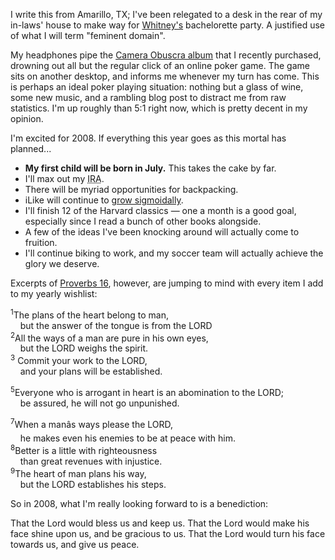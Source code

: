 I write this from Amarillo, TX; I've been relegated to a desk in the rear of my in-laws' house to make way for <a href="http://whitabit.blogspot.com/">Whitney's</a> bachelorette party.  A justified use of what I will term "feminent domain".

My headphones pipe the <a href="http://www.emusic.com/album/Camera-Obscura-Let-s-Get-Out-of-This-Country-MP3-Download/10925047.html">Camera Obuscra album</a> that I recently purchased, drowning out all but the regular click of an online poker game.  The game sits on another desktop, and informs me whenever my turn has come.  This is perhaps an ideal poker playing situation: nothing but a glass of wine, some new music, and a rambling blog post to distract me from raw statistics.  I'm up roughly than 5:1 right now, which is pretty decent in my opinion.

I'm excited for 2008.  If everything this year goes as this mortal has planned...

<ul>
  <li><b>My first child will be born in July.</b> This takes the cake by far.</li>
  <li>I'll max out my <acronym title="Individual Retirement Account">IRA</acronym>.</li>
  <li>There will be myriad opportunities for backpacking.</li>
  <li>iLike will continue to <a href="http://radar.oreilly.com/archives/2007/11/sigmoidal_not_exponential.html">grow sigmoidally</a>.</li>
  <li>I'll finish 12 of the Harvard classics &mdash; one a month is a good goal, especially since I read a bunch of other books alongside.</li>
  <li>A few of the ideas I've been knocking around will actually come to fruition.</li>
  <li>I'll continue biking to work, and my soccer team will actually achieve the glory we deserve.</li>
</ul>

Excerpts of <a href="http://www.biblegateway.com/passage/?book_id=24&chapter=16&version=47">Proverbs 16</a>, however, are jumping to mind with every item I add to my yearly wishlist:

<sup>1</sup>The plans of the heart belong to man,<br />
&nbsp;&nbsp;&nbsp;&nbsp;but the answer of the tongue is from the LORD<br />
<sup>2</sup>All the ways of a man are pure in his own eyes,<br />
&nbsp;&nbsp;&nbsp;&nbsp;but the LORD weighs the spirit.<br />
<sup>3</sup> Commit your work to the LORD,<br />
&nbsp;&nbsp;&nbsp;&nbsp;and your plans will be established.

<sup>5</sup>Everyone who is arrogant in heart is an abomination to the LORD;<br />
&nbsp;&nbsp;&nbsp;&nbsp;be assured, he will not go unpunished.

<sup>7</sup>When a manâs ways please the LORD,<br />
&nbsp;&nbsp;&nbsp;&nbsp;he makes even his enemies to be at peace with him.<br />
<sup>8</sup>Better is a little with righteousness<br />
&nbsp;&nbsp;&nbsp;&nbsp;than great revenues with injustice.<br />
<sup>9</sup>The heart of man plans his way,<br />
&nbsp;&nbsp;&nbsp;&nbsp;but the LORD establishes his steps.

So in 2008, what I'm really looking forward to is a benediction:

That the Lord would bless us and keep us.  That the Lord would make his face shine upon us, and be gracious to us.  That the Lord would turn his face towards us, and give us peace.